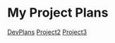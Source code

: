 # My Project Plans

[DevPlans](./devplans/index.md)
[Project2](./project2/index.md)
[Project3](./projects/index.md)
